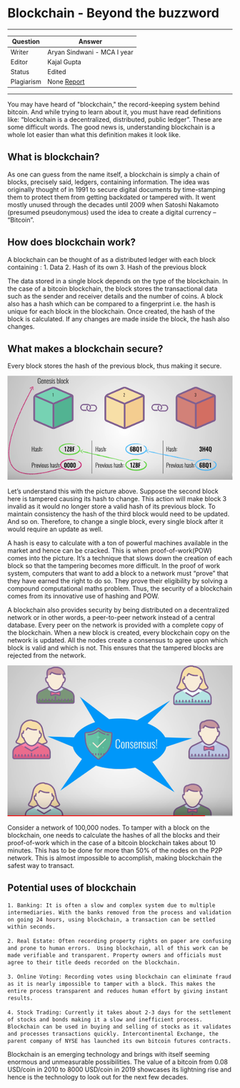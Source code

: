 # Blockchain - Beyond the buzzword

---

| Question   | Answer                                                            |
| ---------- | ----------------------------------------------------------------- |
| Writer     | Aryan Sindwani - MCA I year                                       |
| Editor     | Kajal Gupta                                                       |
| Status     | Edited                                                            |
| Plagiarism | None [Report](./plag-reports/plag-blockchain.pdf)                 |

---

You may have heard of "blockchain," the record-keeping system behind bitcoin. And while trying to learn about it, you must have read definitions like: “blockchain is a decentralized, distributed, public ledger”. These are some difficult words. The good news is, understanding blockchain is a whole lot easier than what this definition makes it look like. 

## What is blockchain?
As one can guess from the name itself, a blockchain is simply a chain of blocks, precisely said, ledgers, containing information. The idea was originally thought of in 1991 to secure digital documents by time-stamping them to protect them from getting backdated or tampered with. It went mostly unused through the decades until 2009 when Satoshi Nakamoto (presumed pseudonymous) used the idea to create a digital currency – “Bitcoin”.

## How does blockchain work?

A blockchain can be thought of as a distributed ledger with each block containing :
    1. Data
    2. Hash of its own
    3. Hash of the previous block

The data stored in a single block depends on the type of the blockchain. In the case of a bitcoin blockchain, the block stores the transactional data such as the sender and receiver details and the number of coins. A block also has a hash which can be compared to a fingerprint i.e. the hash is unique for each block in the blockchain. Once created, the hash of the block is calculated.
If any changes are made inside the block, the hash also changes.

## What makes a blockchain secure?

Every block stores the hash of the previous block, thus making it secure.

![Img](../imgs/blockchain1.png)

Let’s understand this with the picture above. Suppose the second block here is tampered causing its hash to change. This action will make block 3 invalid as it would no longer store a valid hash of its previous block. To maintain consistency the hash of the third block would need to be updated. And so on. Therefore, to change a single block, every single block after it would require an update as well.

A hash is easy to calculate with a ton of powerful machines available in the market and hence can be cracked. This is when proof-of-work(POW) comes into the picture. It’s a technique that slows down the creation of each block so that the tampering becomes more difficult. In the proof of work system, computers that want to add a block to a network must “prove” that they have earned the right to do so. They prove their eligibility by solving a compound computational maths problem. 
Thus, the security of a blockchain comes from its innovative use of hashing and POW.

A blockchain also provides security by being distributed on a decentralized network or in other words, a peer-to-peer network instead of a central database. Every peer on the network is provided with a complete copy of the blockchain. When a new block is created, every blockchain copy on the network is updated. All the nodes create a consensus to agree upon which block is valid and which is not. This ensures that the tampered blocks are rejected from the network.

![Img](../imgs/blockchain2.png)

Consider a network of 100,000 nodes. To tamper with a block on the blockchain, one needs to calculate the hashes of all the blocks and their proof-of-work which in the case of a bitcoin blockchain takes about 10 minutes. This has to be done for more than 50% of the nodes on the P2P network. This is almost impossible to accomplish, making blockchain the safest way to transact.

## Potential uses of blockchain

    1. Banking: It is often a slow and complex system due to multiple intermediaries. With the banks removed from the process and validation on going 24 hours, using blockchain, a transaction can be settled within seconds.

    2. Real Estate: Often recording property rights on paper are confusing and prone to human errors.  Using blockchain, all of this work can be made verifiable and transparent. Property owners and officials must agree to their title deeds recorded on the blockchain.

    3. Online Voting: Recording votes using blockchain can eliminate fraud as it is nearly impossible to tamper with a block. This makes the entire process transparent and reduces human effort by giving instant results.

    4. Stock Trading: Currently it takes about 2-3 days for the settlement of stocks and bonds making it a slow and inefficient process. Blockchain can be used in buying and selling of stocks as it validates and processes transactions quickly. Intercontinental Exchange, the parent company of NYSE has launched its own bitcoin futures contracts.

Blockchain is an emerging technology and brings with itself seeming enormous and unmeasurable possibilities. The value of a bitcoin from 0.08 USD/coin in 2010 to 8000 USD/coin in 2019 showcases its lightning rise and hence is the technology to look out for the next few decades.


